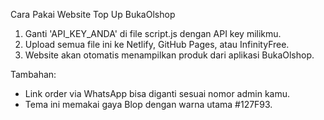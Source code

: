 Cara Pakai Website Top Up BukaOlshop

1. Ganti 'API_KEY_ANDA' di file script.js dengan API key milikmu.
2. Upload semua file ini ke Netlify, GitHub Pages, atau InfinityFree.
3. Website akan otomatis menampilkan produk dari aplikasi BukaOlshop.

Tambahan:
- Link order via WhatsApp bisa diganti sesuai nomor admin kamu.
- Tema ini memakai gaya Blop dengan warna utama #127F93.
